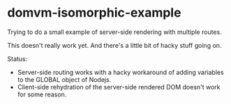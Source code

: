 # domvm-isomorphic-example
Trying to do a small example of server-side rendering with multiple routes.

This doesn't really work yet. And there's a little bit of hacky stuff going on.

Status:

* Server-side routing works with a hacky workaround of adding variables to the GLOBAL object of Nodejs.
* Client-side rehydration of the server-side rendered DOM doesn't work for some reason.
